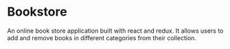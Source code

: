 # Bookstore
An online book store application built with react and redux. It allows users to add and remove books in different categories from their collection.
